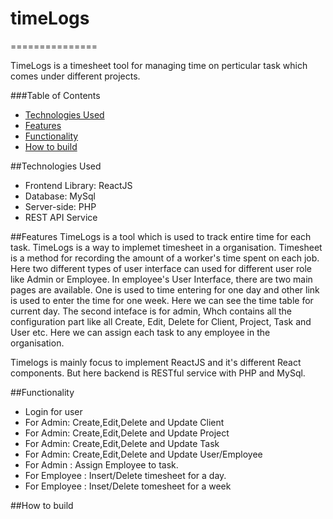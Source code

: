 # timeLogs 
===============

TimeLogs is a timesheet tool for managing time on perticular task which comes under different projects.

###Table of Contents  
* [Technologies Used][]
* [Features][]
* [Functionality][]
* [How to build][]

##Technologies Used

* Frontend Library: ReactJS
* Database: MySql
* Server-side: PHP
* REST API Service

##<a name="Features"></a>Features
TimeLogs is a tool which is used to track entire time for each task. TimeLogs is a way to implemet timesheet in a organisation. Timesheet is a method for recording the amount of a worker's time spent on each job. Here two different types of user interface can used for  different user role like Admin or Employee. In employee's User Interface, there are two main pages are available. One is used to time entering for one day and other link is used to enter the time for one week. Here we can see the time table for current day. The second inteface is for admin, Whch contains all the configuration part like all Create, Edit, Delete for Client, Project, Task and User etc. Here we can assign each task to any employee in the organisation. 

Timelogs is mainly focus to implement ReactJS and it's different React components. But here backend is RESTful service with PHP and MySql.    

##<a name="Functionality"></a>Functionality

* Login for user
* For Admin: Create,Edit,Delete and Update Client
* For Admin: Create,Edit,Delete and Update Project
* For Admin: Create,Edit,Delete and Update Task
* For Admin: Create,Edit,Delete and Update User/Employee
* For Admin : Assign Employee to task.
* For Employee : Insert/Delete timesheet for a day.
* For Employee : Inset/Delete tomesheet for a week 

##<a name="Build"></a>How to build

[Technologies Used]: #Technology
[Features]: #Features
[Functionality]: #Functionality
[How to build]: #Build

